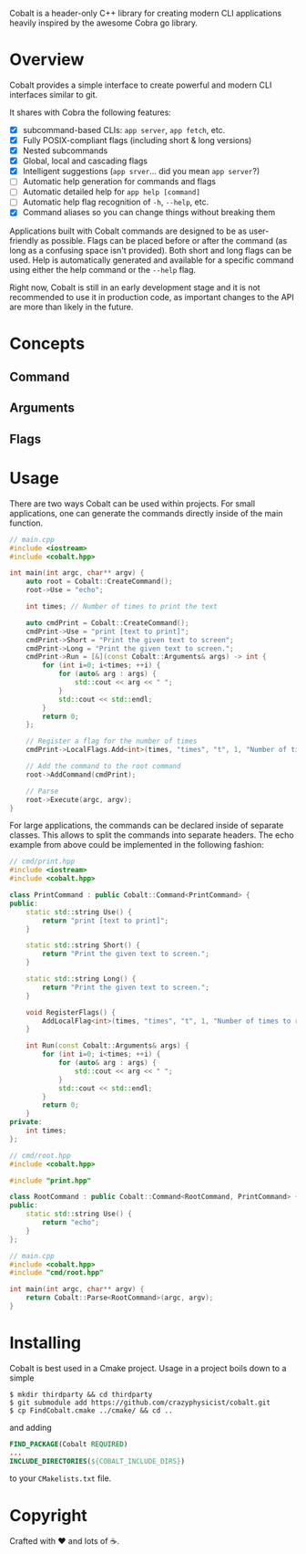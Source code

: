 Cobalt is a header-only C++ library for creating modern CLI applications heavily inspired by the awesome Cobra go library.

# Overview

Cobalt provides a simple interface to create powerful and modern CLI interfaces similar to git.

It shares with Cobra the following features:
- [x] subcommand-based CLIs: `app server`, `app fetch`, etc.
- [x] Fully POSIX-compliant flags (including short & long versions)
- [x] Nested subcommands
- [x] Global, local and cascading flags
- [x] Intelligent suggestions (`app srver`... did you mean `app server`?)
- [ ] Automatic help generation for commands and flags
- [ ] Automatic detailed help for `app help [command]`
- [ ] Automatic help flag recognition of `-h`, `--help`, etc.
- [x] Command aliases so you can change things without breaking them

Applications built with Cobalt commands are designed to be as user-friendly as possible.
Flags can be placed before or after the command (as long as a confusing space isn't provided).
Both short and long flags can be used. Help is automatically generated and available for a specific command using either the help command or the `--help` flag.

Right now, Cobalt is still in an early development stage and it is not recommended to use it in production code,
as important changes to the API are more than likely in the future.

# Concepts

## Command

## Arguments

## Flags

# Usage

There are two ways Cobalt can be used within projects. For small applications, one can generate the commands
directly inside of the main function.

```cpp
// main.cpp
#include <iostream>
#include <cobalt.hpp>

int main(int argc, char** argv) {
    auto root = Cobalt::CreateCommand();
    root->Use = "echo";

    int times; // Number of times to print the text

    auto cmdPrint = Cobalt::CreateCommand();
    cmdPrint->Use = "print [text to print]";
    cmdPrint->Short = "Print the given text to screen";
    cmdPrint->Long = "Print the given text to screen.";
    cmdPrint->Run = [&](const Cobalt::Arguments& args) -> int {
        for (int i=0; i<times; ++i) {
            for (auto& arg : args) {
                std::cout << arg << " ";
            }
            std::cout << std::endl;
        }
        return 0;
    };

    // Register a flag for the number of times
    cmdPrint->LocalFlags.Add<int>(times, "times", "t", 1, "Number of times to repeat the text");

    // Add the command to the root command
    root->AddCommand(cmdPrint);

    // Parse
    root->Execute(argc, argv);
}
```
For large applications, the commands can be declared inside of separate
classes. This allows to split the commands into separate headers. The echo example from
above could be implemented in the following fashion:
```cpp
// cmd/print.hpp
#include <iostream>
#include <cobalt.hpp>

class PrintCommand : public Cobalt::Command<PrintCommand> {
public:
    static std::string Use() {
        return "print [text to print]";
    }

    static std::string Short() {
        return "Print the given text to screen.";
    }

    static std::string Long() {
        return "Print the given text to screen.";
    }

    void RegisterFlags() {
        AddLocalFlag<int>(times, "times", "t", 1, "Number of times to repeat the text");
    }

    int Run(const Cobalt::Arguments& args) {
        for (int i=0; i<times; ++i) {
            for (auto& arg : args) {
                std::cout << arg << " ";
            }
            std::cout << std::endl;
        }
        return 0;
    }
private:
    int times;
};

// cmd/root.hpp
#include <cobalt.hpp>

#include "print.hpp"

class RootCommand : public Cobalt::Command<RootCommand, PrintCommand> {
public:
    static std::string Use() {
        return "echo";
    }
};

// main.cpp
#include <cobalt.hpp>
#include "cmd/root.hpp"

int main(int argc, char** argv) {
    return Cobalt::Parse<RootCommand>(argc, argv);
}

```

# Installing

Cobalt is best used in a Cmake project. Usage in a project boils down to a simple

```
$ mkdir thirdparty && cd thirdparty
$ git submodule add https://github.com/crazyphysicist/cobalt.git
$ cp FindCobalt.cmake ../cmake/ && cd ..
```

and adding

```cmake
FIND_PACKAGE(Cobalt REQUIRED)
...
INCLUDE_DIRECTORIES(${COBALT_INCLUDE_DIRS})
```
to your `CMakelists.txt` file.

# Copyright

Crafted with :heart: and lots of :coffee:.

